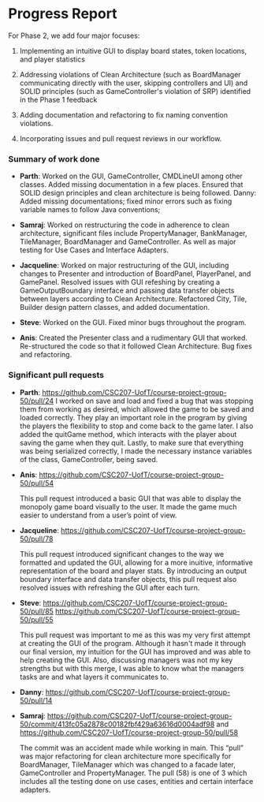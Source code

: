 # Progress Report

For Phase 2, we add four major focuses:

1) Implementing an intuitive GUI to display board states, token locations, and player statistics

2) Addressing violations of Clean Architecture (such as BoardManager communicating directly with the user, skipping controllers and UI) and SOLID principles (such as GameController's violation of SRP) identified in the Phase 1 feedback

3) Adding documentation and refactoring to fix naming convention violations.

4) Incorporating issues and pull request reviews in our workflow.

### Summary of work done

- **Parth**: Worked on the GUI, GameController, CMDLineUI among other classes. Added missing documentation in a few places. Ensured that SOLID design principles and clean architecture is being followed.
Danny: Added missing documentations; fixed minor errors such as fixing variable names to follow Java conventions;

- **Samraj**: Worked on restructuring the code in adherence to clean architecture, significant files include PropertyManager, BankManager, TileManager, BoardManager and GameController. As well as major testing for Use Cases and Interface Adapters.

- **Jacqueline**: Worked on major restructuring of the GUI, including changes to Presenter and introduction of BoardPanel, PlayerPanel, and GamePanel. Resolved issues with GUI refeshing by creating a GameOutputBoundary interface and passing data transfer objects between layers according to Clean Architecture. Refactored City, Tile, Builder design pattern classes, and added documentation.

- **Steve**: Worked on the GUI.  Fixed minor bugs throughout the program.

- **Anis**: Created the Presenter class and a rudimentary GUI that worked. Re-structured the code so that it followed Clean Architecture. Bug fixes and refactoring.

### Significant pull requests
- **Parth**: https://github.com/CSC207-UofT/course-project-group-50/pull/24
    I worked on save and load and fixed a bug that was stopping them from working as desired, which allowed the game to be saved and loaded correctly. They play an important role in the program by giving the players the flexibility to stop and come back to the game later. I also added the quitGame method, which interacts with the player about saving the game when they quit. Lastly, to make sure that everything was being serialized correctly, I made the necessary instance variables of the class, GameController, being saved.

- **Anis**: https://github.com/CSC207-UofT/course-project-group-50/pull/54

    This pull request introduced a basic GUI that was able to display the monopoly game board visually to the user. It made the game much easier to understand from a user’s point of view.

- **Jacqueline**: https://github.com/CSC207-UofT/course-project-group-50/pull/78

    This pull request introduced significant changes to the way we formatted and updated the GUI, allowing for a more inuitive, informative representation of the board and player stats. By introducing an output boundary interface and data transfer objects, this pull request also resolved issues with refreshing the GUI after each turn.

- **Steve**: https://github.com/CSC207-UofT/course-project-group-50/pull/85 https://github.com/CSC207-UofT/course-project-group-50/pull/55
    
    This pull request was important to me as this was my very first attempt at creating the GUI of the program. Although
    it hasn't made it through our final version, my intuition for the GUI has improved and was able to help creating the GUI.
    Also, discussing managers was not my key strengths but with this merge, I was able to know what the managers tasks are and what layers it communicates to.
- **Danny**: https://github.com/CSC207-UofT/course-project-group-50/pull/14

- **Samraj**: https://github.com/CSC207-UofT/course-project-group-50/commit/413fc05a2878c00182fbf429a63616d0004adf98 and https://github.com/CSC207-UofT/course-project-group-50/pull/58

    The commit was an accident made while working in main. This “pull” was major refactoring for clean architecture more specifically for BoardManager, TileManager which was changed to a facade later, GameController and PropertyManager. The pull (58) is one of 3 which includes all the testing done on use cases, entities and certain interface adapters. 


